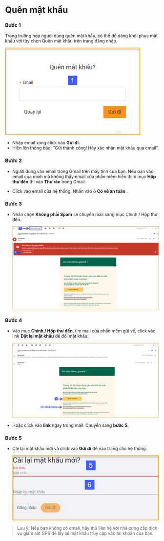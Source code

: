 # Quên mật khẩu

### Bước 1
Trong trường hợp người dùng quên mật khẩu, có thể dễ dàng khôi phục mật khẩu với tùy chọn Quên mật khẩu trên trang đăng nhập. 

<span style="display:block;text-align:left">![Restoring a forgotten password](/docs/assets/images/web-interface/users/forget-password.png)

*  Nhập email xong click vào **Gửi đi**.
*  Hiện lên thông báo: "Gửi thành công! Hãy xác nhận mật khẩu qua email".

### Bước 2
* Người dùng vào email trong  Gmail trên máy tính của bạn. Nếu bạn vào email của mình mà không thấy email của phần mềm hiển thị ở mục **Hộp thư đến** thì vào **Thư rác** trong  Gmail.

* Click vào email của hệ thống. Nhấn vào ô **Có vẻ an toàn** .

### Bước 3 
* Nhấn chọn  **Không phải Spam** sẽ chuyển mail sang mục Chính / Hộp thư đến.
 
   <span style="display:block;text-align:left">![Restoring a forgotten password](/docs/assets/images/web-interface/users/mail_reset-password-1.png) 

### Bước 4 

* Vào mục **Chính / Hộp thư đến**, tìm mail của phần mềm gửi về, click vào link **Đặt lại mật khẩu** để đổi mật khẩu.

   <span style="display:block;text-align:left">![Restoring a forgotten password ](/docs/assets/images/web-interface/users/reset-password-1.png)

* Hoặc click vào **link** ngay trong mail. Chuyển sang **bước 5**.
  
### Bước 5

* Cài lại mật khẩu mới và click vào **Gửi đi** để vào trang chủ hệ thống.

  <span style="display:block;text-align:left">![Restoring a forgotten password ](/docs/assets/images/web-interface/users/reset-password.png)

> Lưu ý: Nếu bạn không có  email, hãy thử liên hệ với nhà cung cấp dịch vụ giám sát GPS để lấy lại mật khẩu truy cập vào tài khoản của bạn.
